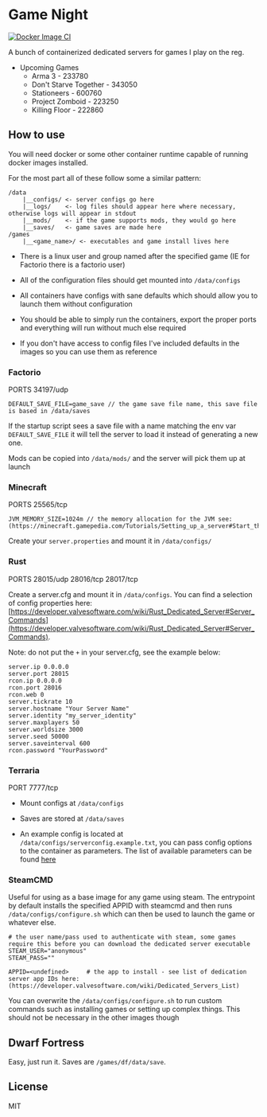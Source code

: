 # Game Night

[![Docker Image CI](https://github.com/adamveld12/gamenight/actions/workflows/docker-image.yml/badge.svg)](https://github.com/adamveld12/gamenight/actions/workflows/docker-image.yml)

A bunch of containerized dedicated servers for games I play on the reg.

- Upcoming Games
    - Arma 3 - 233780
    - Don't Starve Together - 343050
    - Stationeers - 600760
    - Project Zomboid - 223250
    - Killing Floor - 222860


## How to use

You will need docker or some other container runtime capable of running docker images installed.

For the most part all of these follow some a similar pattern:

```
/data
    |__configs/ <- server configs go here
    |__logs/    <- log files should appear here where necessary, otherwise logs will appear in stdout
    |__mods/    <- if the game supports mods, they would go here
    |__saves/   <- game saves are made here
/games
    |__<game_name>/ <- executables and game install lives here
```

- There is a linux user and group named after the specified game (IE for Factorio there is a factorio user)
- All of the configuration files should get mounted into `/data/configs`

- All containers have configs with sane defaults which should allow you to launch them without configuration

- You should be able to simply run the containers, export the proper ports and everything will run without much else required

- If you don't have access to config files I've included defaults in the images so you can use them as reference

### Factorio

PORTS 34197/udp

```
DEFAULT_SAVE_FILE=game_save // the game save file name, this save file is based in /data/saves
```

If the startup script sees a save file with a name matching the env var `DEFAULT_SAVE_FILE` it will tell the server to load it
instead of generating a new one.

Mods can be copied into `/data/mods/` and the server will pick them up at launch

### Minecraft

PORTS 25565/tcp

```
JVM_MEMORY_SIZE=1024m // the memory allocation for the JVM see:  (https://minecraft.gamepedia.com/Tutorials/Setting_up_a_server#Start_the_Minecraft_server)
```

Create your `server.properties` and mount it in `/data/configs/`

### Rust

PORTS 28015/udp 28016/tcp 28017/tcp

Create a server.cfg  and mount it in `/data/configs`.
You can find a selection of config properties here: [https://developer.valvesoftware.com/wiki/Rust_Dedicated_Server#Server_Commands](https://developer.valvesoftware.com/wiki/Rust_Dedicated_Server#Server_Commands).

Note: do not put the `+` in your server.cfg, see the example below:

```
server.ip 0.0.0.0
server.port 28015
rcon.ip 0.0.0.0
rcon.port 28016
rcon.web 0
server.tickrate 10
server.hostname "Your Server Name"
server.identity "my_server_identity"
server.maxplayers 50
server.worldsize 3000
server.seed 50000
server.saveinterval 600
rcon.password "YourPassword"
```

### Terraria

PORT 7777/tcp

- Mount configs at `/data/configs`

- Saves are stored at `/data/saves`

- An example config is located at `/data/configs/serverconfig.example.txt`, you can pass config options to the container as parameters. The list of available parameters can be found [here](https://terraria.gamepedia.com/Server#Command_line_parameters)

### SteamCMD

Useful for using as a base image for any game using steam. The entrypoint by default installs the specified APPID with steamcmd and then runs `/data/configs/configure.sh` which can then be used to launch the game or whatever else.

```
# the user name/pass used to authenticate with steam, some games require this before you can download the dedicated server executable
STEAM_USER="anonymous"
STEAM_PASS=""

APPID=<undefined>     # the app to install - see list of dedication server app IDs here: (https://developer.valvesoftware.com/wiki/Dedicated_Servers_List)
```

You can overwrite the `/data/configs/configure.sh` to run custom commands such as installing games or setting up complex things. This should not be necessary in the other images though


## Dwarf Fortress

Easy, just run it. Saves are `/games/df/data/save`.


## License

MIT
